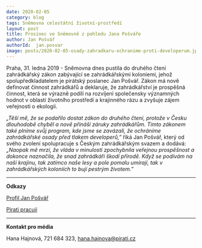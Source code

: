 ```yaml
---
date: 2020-02-05
category: blog
tags: Sněmovna celostátní životní-prostředí
layout: post
title: Prosinec ve Sněmovně z pohledu Jana Pošváře
author: Jan Pošvář
authorId:  jan.posvar
image: posts/2020-02-05-osady-zahradkaru-ochranime-proti-developerum.jpg
---
```


Praha, 31. ledna 2019 - Sněmovna dnes pustila do druhého čtení zahrádkářský zákon zabývající se zahrádkářskými koloniemi, jehož spolupředkladatelem je pirátský poslanec Jan Pošvář. Zákon má nově definovat činnost zahrádkářů a deklaruje, že zahrádkářství je prospěšná činnost, která se výrazně podílí na rozvíjení společensky významných hodnot v oblasti životního prostředí a krajinného rázu a zvyšuje zájem veřejnosti o ekologii.

*„Těší mě, že se podařilo dostat zákon do druhého čtení, protože v Česku dlouhodobě chyběl a nově přináší záruky zahrádkářům. Tímto zákonem také plníme svůj program, kde jsme se zavázali, že ochráníme zahrádkářské osady před tlakem developerů,”* říká Jan Pošvář, který od svého zvolení spolupracuje s Českým zahrádkářským svazem a dodává: *„Naopak mě mrzí, že vláda v minulosti zpochybnila veřejnou prospěšnost a dokonce naznačila, že snad zahrádkáři škodí přírodě. Když se podívám na naši krajinu, tak zatímco naše lesy a pole pomalu umírají, tak v zahrádkářských koloniích to bují pestrým životem.”*

---

**Odkazy**

[Profil Jan Pošvář](https://www.pirati.cz/lide/jan-posvar)

[Pirati pracují](https://piratipracuji.cz)

---

**Kontakt pro média**

Hana Hajnová, 721 684 323, <hana.hajnova@pirati.cz>
